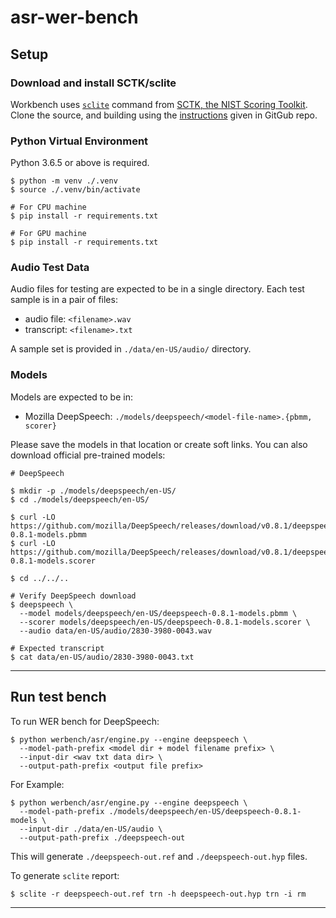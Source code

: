 # asr-wer-bench

## Setup

### Download and install SCTK/sclite

Workbench uses [`sclite`](https://my.fit.edu/~vkepuska/ece5527/sctk-2.3-rc1/doc/options.htm) command from [SCTK, the NIST Scoring Toolkit](https://github.com/usnistgov/SCTK). Clone the source, and building using the [instructions](https://github.com/usnistgov/SCTK#sctk-basic-installation) given in GitGub repo.

### Python Virtual Environment

Python 3.6.5 or above is required.

~~~ shell
$ python -m venv ./.venv
$ source ./.venv/bin/activate

# For CPU machine
$ pip install -r requirements.txt

# For GPU machine
$ pip install -r requirements.txt
~~~

### Audio Test Data

Audio files for testing are expected to be in a single directory. Each test sample is in a pair of files:

- audio file: `<filename>.wav`
- transcript: `<filename>.txt`

A sample set is provided in `./data/en-US/audio/` directory.

### Models

Models are expected to be in:

- Mozilla DeepSpeech: `./models/deepspeech/<model-file-name>.{pbmm, scorer}`

Please save the models in that location or create soft links. You can also download official pre-trained models:

~~~ shell
# DeepSpeech

$ mkdir -p ./models/deepspeech/en-US/
$ cd ./models/deepspeech/en-US/

$ curl -LO https://github.com/mozilla/DeepSpeech/releases/download/v0.8.1/deepspeech-0.8.1-models.pbmm
$ curl -LO https://github.com/mozilla/DeepSpeech/releases/download/v0.8.1/deepspeech-0.8.1-models.scorer

$ cd ../../..

# Verify DeepSpeech download
$ deepspeech \
  --model models/deepspeech/en-US/deepspeech-0.8.1-models.pbmm \
  --scorer models/deepspeech/en-US/deepspeech-0.8.1-models.scorer \
  --audio data/en-US/audio/2830-3980-0043.wav

# Expected transcript
$ cat data/en-US/audio/2830-3980-0043.txt
~~~

---

## Run test bench

To run WER bench for DeepSpeech:

~~~ shell
$ python werbench/asr/engine.py --engine deepspeech \
  --model-path-prefix <model dir + model filename prefix> \
  --input-dir <wav txt data dir> \
  --output-path-prefix <output file prefix>
~~~

For Example:

~~~ shell
$ python werbench/asr/engine.py --engine deepspeech \
  --model-path-prefix ./models/deepspeech/en-US/deepspeech-0.8.1-models \
  --input-dir ./data/en-US/audio \
  --output-path-prefix ./deepspeech-out
~~~

This will generate `./deepspeech-out.ref` and `./deepspeech-out.hyp` files.

To generate `sclite` report:

~~~ shell
$ sclite -r deepspeech-out.ref trn -h deepspeech-out.hyp trn -i rm
~~~

---
